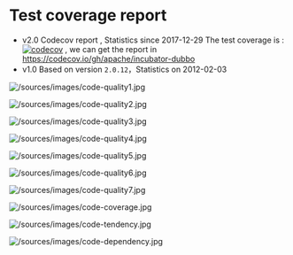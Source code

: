# Test coverage report 




* v2.0   Codecov report , Statistics since  2017-12-29
  The test coverage is : [![codecov](https://codecov.io/gh/apache/incubator-dubbo/branch/master/graph/badge.svg)](https://codecov.io/gh/apache/incubator-dubbo) , we can get the report in https://codecov.io/gh/apache/incubator-dubbo
* v1.0   Based on version `2.0.12`，Statistics on 2012-02-03

![/sources/images/code-quality1.jpg](sources/images/code-quality1.jpg)

![/sources/images/code-quality2.jpg](sources/images/code-quality2.jpg)

![/sources/images/code-quality3.jpg](sources/images/code-quality3.jpg)

![/sources/images/code-quality4.jpg](sources/images/code-quality4.jpg)

![/sources/images/code-quality5.jpg](sources/images/code-quality5.jpg)

![/sources/images/code-quality6.jpg](sources/images/code-quality6.jpg)

![/sources/images/code-quality7.jpg](sources/images/code-quality7.jpg)

![/sources/images/code-coverage.jpg](sources/images/code-coverage.jpg)

![/sources/images/code-tendency.jpg](sources/images/code-tendency.jpg)

![/sources/images/code-dependency.jpg](sources/images/code-dependency.jpg)
